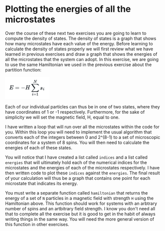 # Plotting the energies of all the microstates

Over the course of these next two exercises you are going to learn to compute the density of states.  The density of states is a graph that shows how many microstates have each value of the energy.  Before learning to calculate the density of states properly we will first review what we have learned in previous exercises and draw a graph that shows the energies of all the microstates that the system can adopt.  In this exercise, we are going to use the same Hamiltonian we used in the previous exercise about the partition function:

![](eq2.png)

Each of our individual particles can thus be in one of two states, where they have coordinates of 1 or -1 respectively.  Furthermore, for the sake of simplicity we will set the magnetic field, H, equal to one.

I have written a loop that will run over all the microstates within the code for you.  Within this loop you will need to implement the usual algorithm that converts each of the integers between 0 and 2^(8-1) to a set of microscopic coordinates for a system of 8 spins.  You will then need to calculate the energies of each of these states. 

You will notice that I have created a list called `indices` and a list called `energies` that will ultimately hold each of the numerical indices for the microstates and the energies of each of the microstates respectively.  I have then written code to plot these `indices` against the `energies`.  The final result of your calculation will thus be a graph that contains one point for each microstate that indicates its energy.

You must write a separate function called `hamiltonian` that returns the energy of a set of `N` particles in a magnetic field with strength `H` using the Hamiltonian above.  This function should work for systems with an arbtrary number of spins and an artbitrary field strength.  I know you don't need all that to complete all the exercise but it is good to get in the habit of always writing things in the same way.  You will need the more general version of this function in other exercises. 
